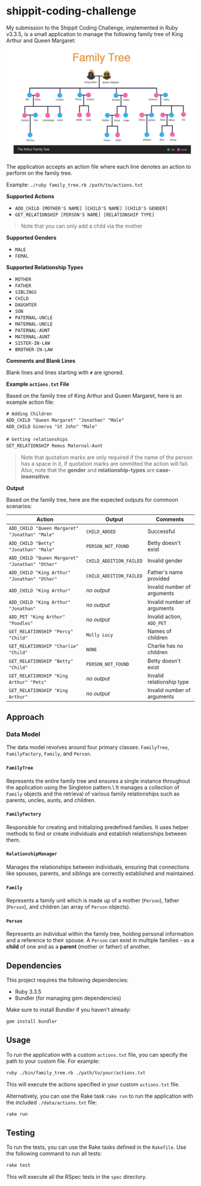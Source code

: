 # shippit-coding-challenge

My submission to the Shippit Coding Challenge, implemented in Ruby v3.3.5, is a small application to manage the following family tree of King Arthur and Queen Margaret:

![Image of the Family Tree](./family-tree.png)

The application accepts an action file where each line denotes an action to perform on the family tree.

Example: `./ruby family_tree.rb /path/to/actions.txt`

**Supported Actions**

- `ADD_CHILD [MOTHER'S NAME] [CHILD'S NAME] [CHILD'S GENDER]`
- `GET_RELATIONSHIP [PERSON'S NAME] [RELATIONSHIP TYPE]`

> Note that you can only add a child via the mother

**Supported Genders**

- `MALE`
- `FEMAL`

**Supported Relationship Types**

- `MOTHER`
- `FATHER`
- `SIBLINGS`
- `CHILD`
- `DAUGHTER`
- `SON`
- `PATERNAL-UNCLE`
- `MATERNAL-UNCLE`
- `PATERNAL-AUNT`
- `MATERNAL-AUNT`
- `SISTER-IN-LAW`
- `BROTHER-IN-LAW`

**Comments and Blank Lines**

Blank lines and lines starting with `#` are ignored.

**Example `actions.txt` File**

Based on the family tree of King Arthur and Queen Margaret, here is an example action file:

```txt
# Adding Children
ADD_CHILD "Queen Margaret" "Jonathan" "Male"
ADD_CHILD Ginerva "St John" "Male"

# Getting relationships
GET_RELATIONSHIP Remus Maternal-Aunt
```

> Note that quotation marks are only required if the name of the person has a space in it, if quotation marks are ommitted the action will fail.\
> Also, note that the **gender** and **relationship-types** are **case-insensitive**.

**Output**

Based on the family tree, here are the expected outputs for commoon scenarios:

| Action                                          | Output                  | Comments                    |
| ----------------------------------------------- | ----------------------- | --------------------------- |
| `ADD_CHILD "Queen Margaret" "Jonathan" "Male"`  | `CHILD_ADDED`           | Successful                  |
| `ADD_CHILD "Betty" "Jonathan" "Male"`           | `PERSON_NOT_FOUND`      | Betty doesn't exist         |
| `ADD_CHILD "Queen Margaret" "Jonathan" "Other"` | `CHILD_ADDITION_FAILED` | Invalid gender              |
| `ADD_CHILD "King Arthur" "Jonathan" "Other"`    | `CHILD_ADDITION_FAILED` | Father's name provided      |
| `ADD_CHILD "King Arthur"`                       | _no output_             | Invalid number of arguments |
| `ADD_CHILD "King Arthur" "Jonathan"`            | _no output_             | Invalid number of arguments |
| `ADD_PET "King Arthur" "Poodles"`               | _no output_             | Invalid action, `ADD_PET`   |
| `GET_RELATIONSHIP "Percy" "Child"`              | `Molly Lucy`            | Names of children           |
| `GET_RELATIONSHIP "Charlie" "Child"`            | `NONE`                  | Charlie has no children     |
| `GET_RELATIONSHIP "Betty" "Child"`              | `PERSON_NOT_FOUND`      | Betty doesn't exist         |
| `GET_RELATIONSHIP "King Arthur" "Pets"`         | _no output_             | Invalid relationship type   |
| `GET_RELATIONSHIP "King Arthur"`                | _no output_             | Invalid number of arguments |

## Approach

### Data Model

The data model revolves around four primary classes: `FamilyTree`, `FamilyFactory`, `Family`, and `Person`.

#### `FamilyTree`

Represents the entire family tree and ensures a single instance throughout the application using the Singleton pattern.\\
It manages a collection of `Family` objects and the retrieval of various family relationships such as parents, uncles, aunts, and children.

#### `FamilyFactory`

Responsible for creating and initializing predefined families. It uses helper methods to find or create individuals and establish relationships between them.

#### `RelationshipManager`

Manages the relationships between individuals, ensuring that connections like spouses, parents, and siblings are correctly established and maintained.

#### `Family`

Represents a family unit which is made up of a mother (`Person`), father (`Person`), and children (an array of `Person` objects).

#### `Person`

Represents an individual within the family tree, holding personal information and a reference to their spouse. A `Person` can exist in multiple families - as a **child** of one and as a **parent** (mother or father) of another.

## Dependencies

This project requires the following dependencies:

- Ruby 3.3.5
- Bundler (for managing gem dependencies)

Make sure to install Bundler if you haven't already:

```sh
gem install bundler
```

## Usage

To run the application with a custom `actions.txt` file, you can specify the path to your custom file. For example:

```sh
ruby ./bin/family_tree.rb ./path/to/your/actions.txt
```

This will execute the actions specified in your custom `actions.txt` file.

Alternatively, you can use the Rake task `rake run` to run the application with the included `./data/actions.txt` file:

```sh
rake run
```

## Testing

To run the tests, you can use the Rake tasks defined in the `Rakefile`. Use the following command to run all tests:

```sh
rake test
```

This will execute all the RSpec tests in the `spec` directory.

